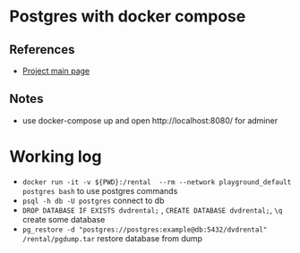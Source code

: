 
# Postgres with docker compose

## References
- [Project main page](https://github.com/IDriuk/playground)

## Notes
- use docker-compose up and open http://localhost:8080/ for adminer

# Working log
- ```docker run -it -v ${PWD}:/rental  --rm --network playground_default postgres bash``` to use postgres commands
- ```psql -h db -U postgres``` connect to db
- ```DROP DATABASE IF EXISTS dvdrental;``` , ```CREATE DATABASE dvdrental;```, ```\q``` create some database
- ```pg_restore -d "postgres://postgres:example@db:5432/dvdrental" /rental/pgdump.tar``` restore database from dump